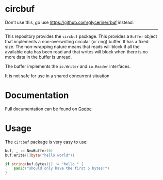 circbuf
=======

Don't use this, go use https://github.com/glycerine/rbuf instead.

---
This repository provides the `circbuf` package. This provides a `Buffer` object
that implements a non-overwriting circular (or ring) buffer. It has a fixed size. The non-wrapping nature means that reads will block if all the available data has been read and that writes will block when there is no more data in the buffer is unread.

The buffer implements the `io.Writer` and `io.Reader` interfaces.

It is not safe for use in a shared concurrent situation

Documentation
=============

Full documentation can be found on [Godoc](http://godoc.org/github.com/thomaso-mirodin/circbuf)

Usage
=====

The `circbuf` package is very easy to use:

```go
buf, _ := NewBuffer(6)
buf.Write([]byte("hello world"))

if string(buf.Bytes()) != "hello " {
    panic("should only have the first 6 bytes!")
}

```

